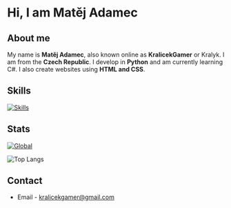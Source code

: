 # Hi, I am Matěj Adamec
## About me
My name is **Matěj Adamec**, also known online as **KralicekGamer** or Kralyk. I am from the **Czech Republic**. I develop in **Python** and am currently learning C#. I also create websites using **HTML and CSS**.

## Skills
[![Skills](https://skillicons.dev/icons?i=cs,html,css,py,md,arduino,raspberrypi,linux,windows,pycharm,vscode)](https://skillicons.dev)

## Stats
[![Global](https://github-readme-stats.vercel.app/api?username=kralicekgamer&show_icons=true&theme=dark)](https://github.com/anuraghazra/github-readme-stats)

![Top Langs](https://github-readme-stats.vercel.app/api/top-langs/?username=kralicekgamer&theme=dark&layout=compact&hide=perl)

## Contact
- Email - kralicekgamer@gmail.com
